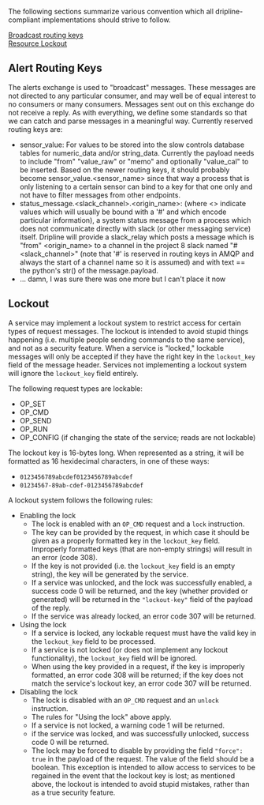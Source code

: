 The following sections summarize various convention which all dripline-compliant implementations should strive to follow.

[Broadcast routing keys](#alert-routing-keys)  
[Resource Lockout](#lockout)  

Alert Routing Keys
------------------
The alerts exchange is used to "broadcast" messages. These messages are not directed to any particular consumer, and may well be of equal interest to no consumers or many consumers. Messages sent out on this exchange do not receive a reply. As with everything, we define some standards so that we can catch and parse messages in a meaningful way. Currently reserved routing keys are:

* sensor_value: For values to be stored into the slow controls database tables for numeric_data and/or string_data. Currently the payload needs to include "from" "value_raw" or "memo" and optionally "value_cal" to be inserted. Based on the newer routing keys, it should probably become sensor_value.<sensor_name> since that way a process that is only listening to a certain sensor can bind to a key for that one only and not have to filter messages from other endpoints.
* status_message.\<slack_channel\>.\<origin_name\>: (where \<\> indicate values which will usually be bound with a '#' and which encode particular information), a system status message from a process which does not communicate directly with slack (or other messaging service) itself. Dripline will provide a slack_relay which posts a message which is "from" <origin_name> to a channel in the project 8 slack named "#<slack_channel>" (note that '#' is reserved in routing keys in AMQP and always the start of a channel name so it is assumed) and with text == the python's str() of the message.payload.
* ... damn, I was sure there was one more but I can't place it now

Lockout
-------
A service may implement a lockout system to restrict access for certain types of request messages.  The lockout is intended to avoid stupid things happening (i.e. multiple people sending commands to the same service), and not as a security feature.  When a service is "locked," lockable messages will only be accepted if they have the right key in the ``lockout_key`` field of the message header.  Services not implementing a lockout system will ignore the ``lockout_key`` field entirely.

The following request types are lockable:
- OP_SET
- OP_CMD
- OP_SEND
- OP_RUN
- OP_CONFIG (if changing the state of the service; reads are not lockable)

The lockout key is 16-bytes long. When represented as a string, it will be formatted as 16 hexidecimal characters, in one of these ways:
- ``0123456789abcdef0123456789abcdef``
- ``01234567-89ab-cdef-0123456789abcdef``

A lockout system follows the following rules:
- Enabling the lock
  - The lock is enabled with an `OP_CMD` request and a `lock` instruction.
  - The key can be provided by the request, in which case it should be given as a properly formatted key in the `lockout_key` field.  Improperly formatted keys (that are non-empty strings) will result in an error (code 308).
  - If the key is not provided (i.e. the `lockout_key` field is an empty string), the key will be generated by the service.
  - If a service was unlocked, and the lock was successfully enabled, a success code 0 will be returned, and the key (whether provided or generated) will be returned in the `"lockout-key"` field of the payload of the reply.
  - If the service was already locked, an error code 307 will be returned.
- Using the lock
  - If a service is locked, any lockable request must have the valid key in the `lockout_key` field to be processed.
  - If a service is not locked (or does not implement any lockout functionality), the `lockout_key` field will be ignored.
  - When using the key provided in a request, if the key is improperly formatted, an error code 308 will be returned; if the key does not match the service's lockout key, an error code 307 will be returned.
- Disabling the lock
  - The lock is disabled with an `OP_CMD` request and an `unlock` instruction.
  - The rules for "Using the lock" above apply.
  - If a service is not locked, a warning code 1 will be returned.
  - if the service was locked, and was successfully unlocked, success code 0 will be returned.
  - The lock may be forced to disable by providing the field `"force": true` in the payload of the request. The value of the field should be a boolean.  This exception is intended to allow access to services to be regained in the event that the lockout key is lost; as mentioned above, the lockout is intended to avoid stupid mistakes, rather than as a true security feature.
